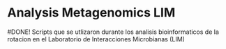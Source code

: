 # Analysis Metagenomics LIM
#DONE!
Scripts que se utlizaron durante los analisis bioinformaticos de la rotacion en el Laboratorio de Interacciones Microbianas (LIM)
